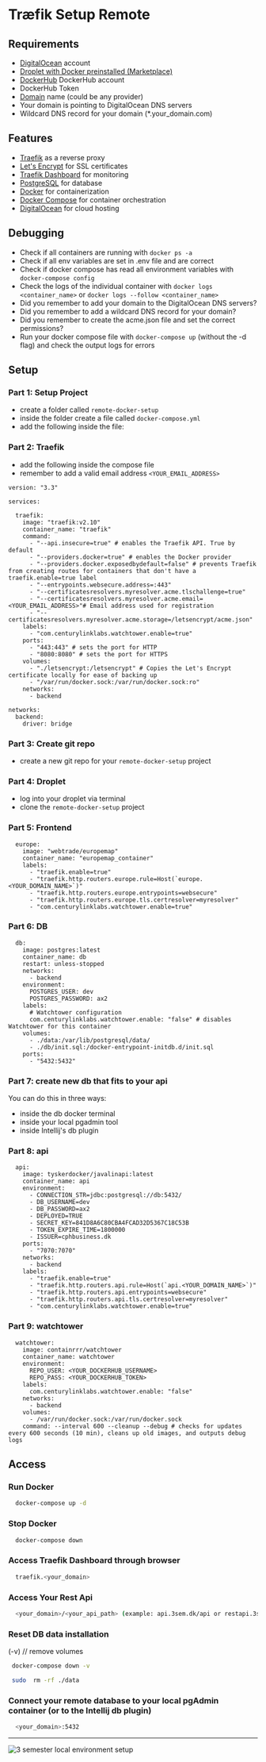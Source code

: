 # Træfik Setup Remote

## Requirements

- [DigitalOcean](https://www.digitalocean.com/) account
- [Droplet with Docker preinstalled (Marketplace)](https://marketplace.digitalocean.com/apps/docker)
- [DockerHub](https://hub.docker.com/search?q=) DockerHub account
- DockerHub Token
- [Domain](https://www.namecheap.com/) name (could be any provider)
- Your domain is pointing to DigitalOcean DNS servers
- Wildcard DNS record for your domain (*.your_domain.com)

## Features

- [Traefik](https://doc.traefik.io/traefik/) as a reverse proxy
- [Let's Encrypt](https://letsencrypt.org/) for SSL certificates
- [Traefik Dashboard](https://docs.traefik.io/operations/dashboard/) for monitoring
- [PostgreSQL](https://www.postgresql.org/) for database
- [Docker](https://www.docker.com/) for containerization
- [Docker Compose](https://docs.docker.com/compose/) for container orchestration
- [DigitalOcean](https://www.digitalocean.com/) for cloud hosting

## Debugging

- Check if all containers are running with `docker ps -a`
- Check if all env variables are set in .env file and are correct
- Check if docker compose has read all environment variables with `docker-compose config`
- Check the logs of the individual container with `docker logs <container_name>`
  or `docker logs --follow <container_name>`
- Did you remember to add your domain to the DigitalOcean DNS servers?
- Did you remember to add a wildcard DNS record for your domain?
- Did you remember to create the acme.json file and set the correct permissions?
- Run your docker compose file with `docker-compose up` (without the -d flag) and check the output logs for errors

## Setup

### Part 1: Setup Project

- create a folder called `remote-docker-setup`
- inside the folder create a file called `docker-compose.yml`
- add the following inside the file:

### Part 2: Traefik

- add the following inside the compose file
- remember to add a valid email address `<YOUR_EMAIL_ADDRESS>`

```YML
version: "3.3"

services:

  traefik:
    image: "traefik:v2.10"
    container_name: "traefik"
    command:
      - "--api.insecure=true" # enables the Traefik API. True by default
      - "--providers.docker=true" # enables the Docker provider
      - "--providers.docker.exposedbydefault=false" # prevents Traefik from creating routes for containers that don't have a traefik.enable=true label
      - "--entrypoints.websecure.address=:443"
      - "--certificatesresolvers.myresolver.acme.tlschallenge=true"
      - "--certificatesresolvers.myresolver.acme.email=<YOUR_EMAIL_ADDRESS>"# Email address used for registration
      - "--certificatesresolvers.myresolver.acme.storage=/letsencrypt/acme.json"
    labels:
      - "com.centurylinklabs.watchtower.enable=true"
    ports:
      - "443:443" # sets the port for HTTP
      - "8080:8080" # sets the port for HTTPS
    volumes:
      - "./letsencrypt:/letsencrypt" # Copies the Let's Encrypt certificate locally for ease of backing up
      - "/var/run/docker.sock:/var/run/docker.sock:ro"
    networks:
      - backend

networks:
  backend:
    driver: bridge
```

### Part 3: Create git repo

- create a new git repo for your `remote-docker-setup` project

### Part 4: Droplet

- log into your droplet via terminal
- clone the `remote-docker-setup` project

### Part 5: Frontend

```YML
  europe:
    image: "webtrade/europemap"
    container_name: "europemap_container"
    labels:
      - "traefik.enable=true"
      - "traefik.http.routers.europe.rule=Host(`europe.<YOUR_DOMAIN_NAME>`)"
      - "traefik.http.routers.europe.entrypoints=websecure"
      - "traefik.http.routers.europe.tls.certresolver=myresolver"
      - "com.centurylinklabs.watchtower.enable=true"
``` 

### Part 6: DB

```YML
  db:
    image: postgres:latest
    container_name: db
    restart: unless-stopped
    networks:
      - backend
    environment:
      POSTGRES_USER: dev
      POSTGRES_PASSWORD: ax2
    labels:
      # Watchtower configuration
      com.centurylinklabs.watchtower.enable: "false" # disables Watchtower for this container
    volumes:
      - ./data:/var/lib/postgresql/data/
      - ./db/init.sql:/docker-entrypoint-initdb.d/init.sql
    ports:
      - "5432:5432"
```

### Part 7: create new db that fits to your api

You can do this in three ways:

- inside the db docker terminal
- inside your local pgadmin tool
- inside Intellij's db plugin

### Part 8: api

```YML
  api:
    image: tyskerdocker/javalinapi:latest
    container_name: api
    environment:
      - CONNECTION_STR=jdbc:postgresql://db:5432/
      - DB_USERNAME=dev
      - DB_PASSWORD=ax2
      - DEPLOYED=TRUE
      - SECRET_KEY=841D8A6C80CBA4FCAD32D5367C18C53B
      - TOKEN_EXPIRE_TIME=1800000
      - ISSUER=cphbusiness.dk
    ports:
      - "7070:7070"
    networks:
      - backend
    labels:
      - "traefik.enable=true"
      - "traefik.http.routers.api.rule=Host(`api.<YOUR_DOMAIN_NAME>`)"
      - "traefik.http.routers.api.entrypoints=websecure"
      - "traefik.http.routers.api.tls.certresolver=myresolver"
      - "com.centurylinklabs.watchtower.enable=true"
```

### Part 9: watchtower

```YML
  watchtower:
    image: containrrr/watchtower
    container_name: watchtower
    environment:
      REPO_USER: <YOUR_DOCKERHUB_USERNAME>
      REPO_PASS: <YOUR_DOCKERHUB_TOKEN>
    labels:
      com.centurylinklabs.watchtower.enable: "false"
    networks:
      - backend
    volumes:
      - /var/run/docker.sock:/var/run/docker.sock
    command: --interval 600 --cleanup --debug # checks for updates every 600 seconds (10 min), cleans up old images, and outputs debug logs
``` 

## Access

### Run Docker

```bash
  docker-compose up -d
```

### Stop Docker

```bash
  docker-compose down
```

### Access Traefik Dashboard through browser

```bash
  traefik.<your_domain>
```

### Access Your Rest Api

```bash
  <your_domain>/<your_api_path> (example: api.3sem.dk/api or restapi.3sem.dk/api)
```

### Reset DB data installation

(-v) // remove volumes

```bash
 docker-compose down -v 
```

```bash
 sudo  rm -rf ./data
```

### Connect your remote database to your local pgAdmin container (or to the Intellij db plugin)

```bash
  <your_domain>:5432
```

***

<img src="./utility/3sem-setup-remote.drawio.png" alt="3 semester local environment setup">
